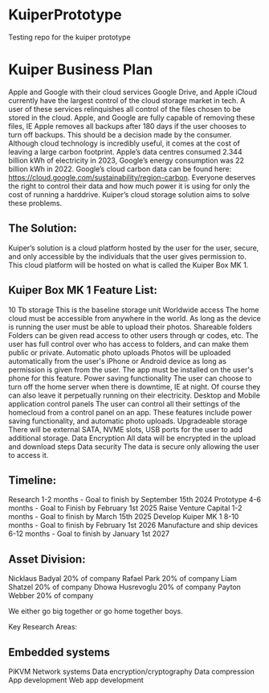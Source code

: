 # KuiperPrototype
Testing repo for the kuiper prototype


# Kuiper Business Plan
Apple and Google with their cloud services Google Drive, and Apple iCloud currently have the largest control of the cloud storage market in tech. A user of these services relinquishes all control of the files chosen to be stored in the cloud. Apple, and Google are fully capable of removing these files, IE Apple removes all backups after 180 days if the user chooses to turn off backups. This should be a decision made by the consumer. Although cloud technology is incredibly useful, it comes at the cost of leaving a large carbon footprint. Apple’s data centres consumed 2.344 billion kWh of electricity in 2023, Google’s energy consumption was 22 billion kWh in 2022. Google’s cloud carbon data can be found here: https://cloud.google.com/sustainability/region-carbon. Everyone deserves the right to control their data and how much power it is using for only the cost of running a harddrive. Kuiper’s cloud storage solution aims to solve these problems.

## The Solution:

Kuiper’s solution is a cloud platform hosted by the user for the user, secure, and only accessible by the individuals that the user gives permission to. This cloud platform will be hosted on what is called the Kuiper Box MK 1. 

## Kuiper Box MK 1 Feature List:
10 Tb storage
This is the baseline storage unit
Worldwide access
The home cloud must be accessible from anywhere in the world. As long as the device is running the user must be able to upload their photos.
Shareable folders
Folders can be given read access to other users through qr codes, etc. The user has full control over who has access to folders, and can make them public or private. 
Automatic photo uploads
Photos will be uploaded automatically from the user's iPhone or Android device as long as permission is given from the user. The app must be installed on the user's phone for this feature.
Power saving functionality
The user can choose to turn off the home server when there is downtime, IE at night. Of course they can also leave it perpetually running on their electricity. 
Desktop and Mobile application control panels
The user can control all their settings of the homecloud from a control panel on an app. These features include power saving functionality, and automatic photo uploads.
Upgradeable storage
There will be external SATA, NVME slots, USB ports for the user to add additional storage.
Data Encryption
All data will be encrypted in the upload and download steps
Data security
The data is secure only allowing the user to access it.


## Timeline:

Research 1-2 months - Goal to finish by September 15th 2024
Prototype 4-6 months - Goal to Finish by February 1st 2025
Raise Venture Capital 1-2 months - Goal to finish by March 15th 2025
Develop Kuiper MK 1 8-10 months - Goal to finish by February 1st 2026
Manufacture and ship devices 6-12 months - Goal to finish by January 1st 2027

## Asset Division:

Nicklaus Badyal 20% of company
Rafael Park 20% of company
Liam Shatzel 20% of company
Dhowa Husrevoglu 20% of company
Payton Webber 20% of company

We either go big together or go home together boys.

Key Research Areas:

## Embedded systems
PiKVM
Network systems
Data encryption/cryptography
Data compression
App development
Web app development
